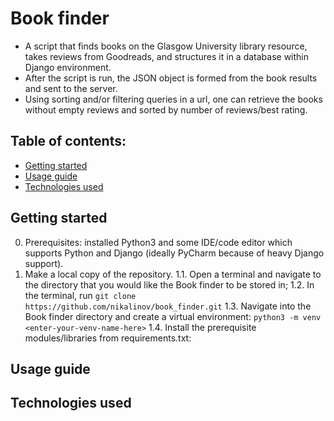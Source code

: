 # Book finder
* A script that finds books on the Glasgow University library resource, takes reviews from Goodreads, and structures it in a database within Django environment.
* After the script is run, the JSON object is formed from the book results and sent to the server.
* Using sorting and/or filtering queries in a url, one can retrieve the books without empty reviews and sorted by number of reviews/best rating.
## Table of contents:
* [Getting started](#getting-started)
* [Usage guide](#usage-guide)
* [Technologies used](#technologies-used)
## Getting started
0. Prerequisites: installed Python3 and some IDE/code editor which supports Python and Django (ideally PyCharm because of heavy Django support).
1. Make a local copy of the repository.
  1.1. Open a terminal and navigate to the directory that you would like the Book finder to be stored in;
  1.2. In the terminal, run `git clone https://github.com/nikalinov/book_finder.git`
  1.3. Navigate into the Book finder directory and create a virtual environment: `python3 -m venv <enter-your-venv-name-here>`
  1.4. Install the prerequisite modules/libraries from requirements.txt: 
## Usage guide
## Technologies used
